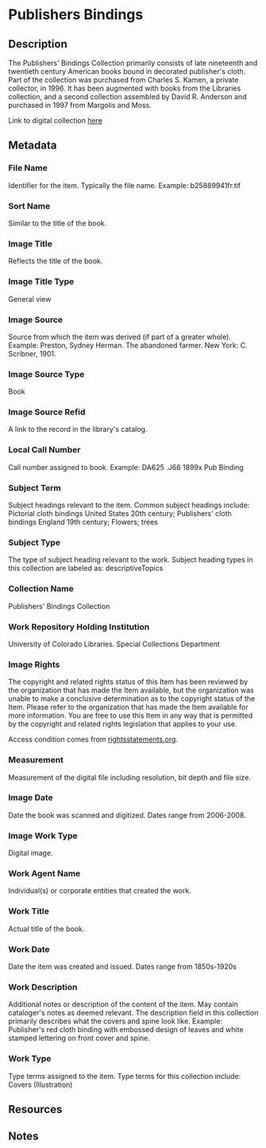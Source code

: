 # Publishers Bindings
## Description
The Publishers' Bindings Collection primarily consists of late nineteenth and twentieth century American books bound in decorated publisher's cloth. Part of the collection was purchased from Charles S. Kamen, a private collector, in 1996. It has been augmented with books from the Libraries collection, and a second collection assembled by David R. Anderson and purchased in 1997 from Margolis and Moss. 

Link to digital collection [here](https://doi.org/10.25810/09mp-qf49)
## Metadata
### File Name
Identifier for the item. Typically the file name. Example: b25889941fr.tif
### Sort Name
Similar to the title of the book.
### Image Title
Reflects the title of the book.
### Image Title Type
General view
### Image Source
Source from which the item was derived (if part of a greater whole). Example: Preston, Sydney Herman. The abandoned farmer. New York: C. Scribner, 1901.
### Image Source Type
Book
### Image Source Refid
A link to the record in the library's catalog.
### Local Call Number
Call number assigned to book. Example: DA625 .J66 1899x Pub Binding
### Subject Term
Subject headings relevant to the item. Common subject headings include: Pictorial cloth bindings United States 20th century; Publishers' cloth bindings England 19th century;  Flowers; trees
### Subject Type
The type of subject heading relevant to the work. Subject heading types in this collection are labeled as: descriptiveTopics
### Collection Name
Publishers' Bindings Collection
### Work Repository Holding Institution
University of Colorado Libraries. Special Collections Department
### Image Rights
The copyright and related rights status of this Item has been reviewed by the organization that has made the Item available, but the organization was unable to make a conclusive determination as to the copyright status of the Item. Please refer to the organization that has made the Item available for more information. You are free to use this Item in any way that is permitted by the copyright and related rights legislation that applies to your use. 

Access condition comes from [rightsstatements.org](https://rightsstatements.org/page/UND/1.0/?language=en).
### Measurement
Measurement of the digital file including resolution, bit depth and file size.
### Image Date
Date the book was scanned and digitized. Dates range from 2006-2008.
### Image Work Type
Digital image.
### Work Agent Name
Individual(s) or corporate entities that created the work.
### Work Title
Actual title of the book.
### Work Date
Date the item was created and issued. Dates range from 1850s-1920s
### Work Description
Additional notes or description of the content of the item. May contain cataloger's notes as deemed relevant. The description field in this collection primarily describes what the covers and spine look like. Example: Publisher's red cloth binding with embossed design of leaves and white stamped lettering on front cover and spine.
### Work Type
Type terms assigned to the item. Type terms for this collection include: Covers (Illustration)
## Resources
## Notes
